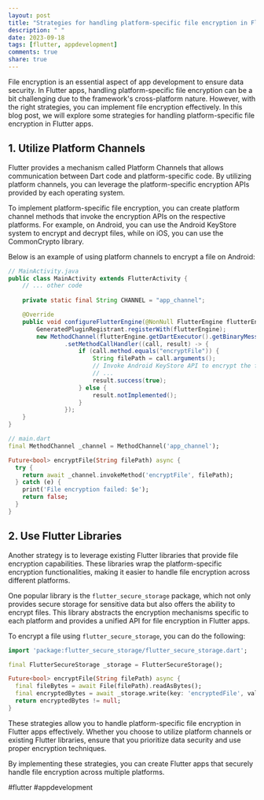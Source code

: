 ```yaml
---
layout: post
title: "Strategies for handling platform-specific file encryption in Flutter apps."
description: " "
date: 2023-09-18
tags: [flutter, appdevelopment]
comments: true
share: true
---
```


File encryption is an essential aspect of app development to ensure data security. In Flutter apps, handling platform-specific file encryption can be a bit challenging due to the framework's cross-platform nature. However, with the right strategies, you can implement file encryption effectively. In this blog post, we will explore some strategies for handling platform-specific file encryption in Flutter apps.

## 1. Utilize Platform Channels

Flutter provides a mechanism called Platform Channels that allows communication between Dart code and platform-specific code. By utilizing platform channels, you can leverage the platform-specific encryption APIs provided by each operating system.

To implement platform-specific file encryption, you can create platform channel methods that invoke the encryption APIs on the respective platforms. For example, on Android, you can use the Android KeyStore system to encrypt and decrypt files, while on iOS, you can use the CommonCrypto library.

Below is an example of using platform channels to encrypt a file on Android:

```java
// MainActivity.java
public class MainActivity extends FlutterActivity {
    // ... other code
  
    private static final String CHANNEL = "app_channel";

    @Override
    public void configureFlutterEngine(@NonNull FlutterEngine flutterEngine) {
        GeneratedPluginRegistrant.registerWith(flutterEngine);
        new MethodChannel(flutterEngine.getDartExecutor().getBinaryMessenger(), CHANNEL)
                .setMethodCallHandler((call, result) -> {
                    if (call.method.equals("encryptFile")) {
                        String filePath = call.arguments();
                        // Invoke Android KeyStore API to encrypt the file
                        // ...
                        result.success(true);
                    } else {
                        result.notImplemented();
                    }
                });
    }
}
```

```dart
// main.dart
final MethodChannel _channel = MethodChannel('app_channel');

Future<bool> encryptFile(String filePath) async {
  try {
    return await _channel.invokeMethod('encryptFile', filePath);
  } catch (e) {
    print('File encryption failed: $e');
    return false;
  }
}
```

## 2. Use Flutter Libraries

Another strategy is to leverage existing Flutter libraries that provide file encryption capabilities. These libraries wrap the platform-specific encryption functionalities, making it easier to handle file encryption across different platforms.

One popular library is the `flutter_secure_storage` package, which not only provides secure storage for sensitive data but also offers the ability to encrypt files. This library abstracts the encryption mechanisms specific to each platform and provides a unified API for file encryption in Flutter apps.

To encrypt a file using `flutter_secure_storage`, you can do the following:

```dart
import 'package:flutter_secure_storage/flutter_secure_storage.dart';

final FlutterSecureStorage _storage = FlutterSecureStorage();

Future<bool> encryptFile(String filePath) async {
  final fileBytes = await File(filePath).readAsBytes();
  final encryptedBytes = await _storage.write(key: 'encryptedFile', value: fileBytes);
  return encryptedBytes != null;
}
```

These strategies allow you to handle platform-specific file encryption in Flutter apps effectively. Whether you choose to utilize platform channels or existing Flutter libraries, ensure that you prioritize data security and use proper encryption techniques.

By implementing these strategies, you can create Flutter apps that securely handle file encryption across multiple platforms.

#flutter #appdevelopment